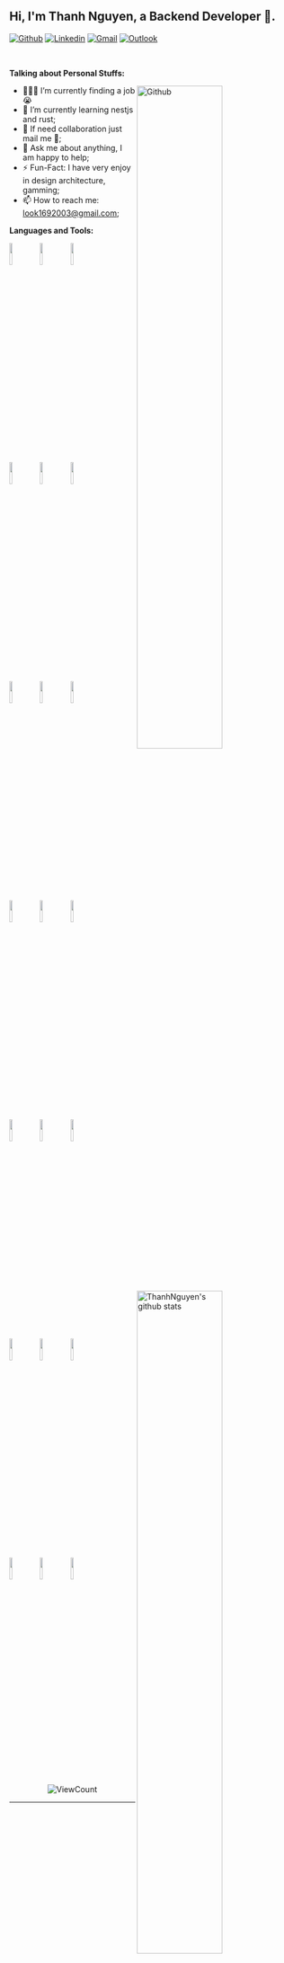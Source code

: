 ## Hi, I'm Thanh Nguyen, a Backend Developer 🚀.

[![Github](https://img.shields.io/badge/-Github-000?style=flat&logo=Github&logoColor=white)](https://github.com/thanhnguyen162003)
[![Linkedin](https://img.shields.io/badge/-LinkedIn-blue?style=flat&logo=Linkedin&logoColor=white)](https://www.linkedin.com/in/nguyenthanh1692003/)
[![Gmail](https://img.shields.io/badge/-Gmail-c14438?style=flat&logo=Gmail&logoColor=white)](mailto:look1692003@gmail.com)
[![Outlook](https://img.shields.io/badge/-Outlook-0078D4?style=flat&logo=Microsoft-Outlook&logoColor=white)](mailto:look1692003@gmail.com)

&nbsp;

**Talking about Personal Stuffs:**

<img width="55%" align="right" alt="Github" src="https://raw.githubusercontent.com/onimur/.github/master/.resources/git-header.svg" />

- 👨🏽‍💻 I’m currently finding a job 😭
- 🌱 I’m currently learning nestjs and rust; 
- 👯 If need collaboration just mail me 🤝;
- 💬 Ask me about anything, I am happy to help;
- ⚡️ Fun-Fact: I have very enjoy in design architecture, gamming;
- 📫 How to reach me: look1692003@gmail.com;

**Languages and Tools:** 

<p>
  <a href="https://github.com/onimur/handle-path-oz">
    <img width="55%" align="right" alt="ThanhNguyen's github stats" src="https://github-readme-stats.vercel.app/api?username=thanhnguyen162003&show_icons=true&hide_border=true" />
  </a>

  <code><img width="10%" src="https://www.vectorlogo.zone/logos/dotnet/dotnet-ar21.svg"></code>
  <code><img width="10%" src="https://www.vectorlogo.zone/logos/java/java-ar21.svg"></code>
  <code><img width="10%" src="https://www.vectorlogo.zone/logos/apache_kafka/apache_kafka-ar21.svg"></code>
  <br />
  <code><img width="10%" src="https://www.vectorlogo.zone/logos/typescriptlang/typescriptlang-icon.svg"></code>
  <code><img width="10%" src="https://www.vectorlogo.zone/logos/springio/springio-ar21.svg"></code>
  <code><img width="10%" src="https://www.vectorlogo.zone/logos/microsoft_azure/microsoft_azure-ar21.svg"></code>
  <br />
  <code><img width="10%" src="https://www.vectorlogo.zone/logos/amazon_aws/amazon_aws-ar21.svg"></code>
  <code><img width="10%" src="https://www.vectorlogo.zone/logos/docker/docker-ar21.svg"></code>
  <code><img width="10%" src="https://www.vectorlogo.zone/logos/daprio/daprio-ar21.svg"></code>
  <br />
  <code><img width="10%" src="https://www.vectorlogo.zone/logos/kubernetes/kubernetes-ar21.svg"></code>
  <code><img width="10%" src="https://www.vectorlogo.zone/logos/mysql/mysql-ar21.svg"></code>
  <code><img width="10%" src="https://www.vectorlogo.zone/logos/postgresql/postgresql-ar21.svg"></code>
  <br />
  <code><img width="10%" src="https://www.vectorlogo.zone/logos/mongodb/mongodb-ar21.svg"></code>
  <code><img width="10%" src="https://www.vectorlogo.zone/logos/redis/redis-ar21.svg"></code>
  <code><img width="10%" src="https://www.vectorlogo.zone/logos/debeziumio/debeziumio-ar21.svg"></code>
  <br />
  <code><img width="10%" src="https://www.vectorlogo.zone/logos/rabbitmq/rabbitmq-ar21.svg"></code>
  <code><img width="10%" src="https://www.vectorlogo.zone/logos/git-scm/git-scm-ar21.svg"></code>
  <code><img width="10%" src="https://www.vectorlogo.zone/logos/yaml/yaml-ar21.svg"></code>
  <br />
  <code><img width="10%" src="https://www.vectorlogo.zone/logos/gnu_bash/gnu_bash-ar21.svg"></code>
  <code><img width="10%" src="https://www.vectorlogo.zone/logos/algolia/algolia-ar21.svg"></code>
  <code><img width="10%" src="https://www.vectorlogo.zone/logos/cncfio/cncfio-ar21.svg"></code>
</p>

<p align="center">
  <img alt="ViewCount" src="https://views.whatilearened.today/views/github/thanhnguyen162003/thanhnguyen162003.svg" />
</p>

---

